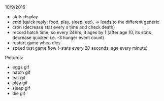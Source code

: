 10/9/2016
- stats display
- cmd (quick reply: food, play, sleep, etc), -> leads to the different generic
- cron (decrease stat every x time and check death)
- record hatch time, so every 24hrs, it ages by 1 (after age 10, its stats decrease quicker, i.e. -3 hunger event count)
- restart game when dies
- speed test game flow (-stats every 20 seconds, age every minute)

Pictures:
- eggs gif
- hatch gif
- eat gif
- play gif
- sleep gif
- die gif